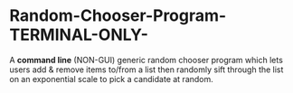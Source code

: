 # Random-Chooser-Program-TERMINAL-ONLY-
A **command line** (NON-GUI) generic random chooser program which lets users add &amp; remove items to/from a list then randomly sift through the list on an exponential scale to pick a candidate at random.
